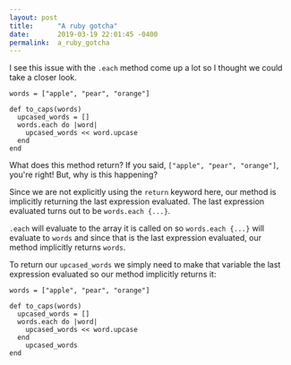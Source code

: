 ```yaml
---
layout: post
title:      "A ruby gotcha"
date:       2019-03-19 22:01:45 -0400
permalink:  a_ruby_gotcha
---
```



I see this issue with the `.each` method come up a lot so I thought we could take a closer look.

```
words = ["apple", "pear", "orange"]

def to_caps(words) 
  upcased_words = []
  words.each do |word|
    upcased_words << word.upcase
  end
end
```

What does this method return? If you said, `["apple", "pear", "orange"]`, you're right! But, why is this happening? 

Since we are not explicitly using the `return` keyword here, our method is implicitly returning the last expression evaluated. The last expression evaluated turns out to be `words.each {...}`.

`.each` will evaluate to the array it is called on so `words.each {...}` will evaluate to `words` and since that is the last expression evaluated, our method implicitly returns `words`. 

To return our `upcased_words` we simply need to make that variable the last expression evaluated so our method implicitly returns it:

```
words = ["apple", "pear", "orange"]

def to_caps(words) 
  upcased_words = []
  words.each do |word|
    upcased_words << word.upcase
  end
	upcased_words
end
```

